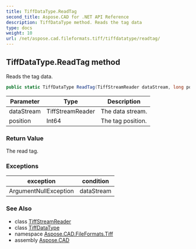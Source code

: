 ```yaml
---
title: TiffDataType.ReadTag
second_title: Aspose.CAD for .NET API Reference
description: TiffDataType method. Reads the tag data
type: docs
weight: 10
url: /net/aspose.cad.fileformats.tiff/tiffdatatype/readtag/
---
```

## TiffDataType.ReadTag method

Reads the tag data.

```csharp
public static TiffDataType ReadTag(TiffStreamReader dataStream, long position)
```

| Parameter | Type | Description |
| --- | --- | --- |
| dataStream | TiffStreamReader | The data stream. |
| position | Int64 | The tag position. |

### Return Value

The read tag.

### Exceptions

| exception | condition |
| --- | --- |
| ArgumentNullException | dataStream |

### See Also

* class [TiffStreamReader](../../../aspose.cad.fileformats.tiff.filemanagement/tiffstreamreader/)
* class [TiffDataType](../)
* namespace [Aspose.CAD.FileFormats.Tiff](../../tiffdatatype/)
* assembly [Aspose.CAD](../../../)


